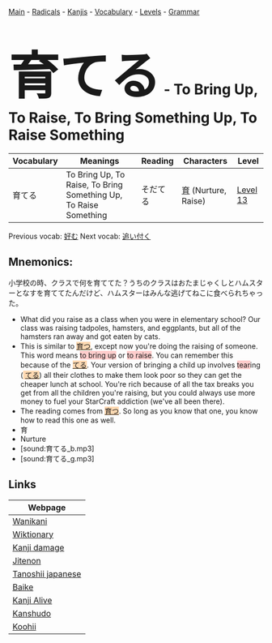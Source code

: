 <style> bigfont {font-size: 100px}</style>
[Main](../README.md) -
[Radicals](../radicals.md) -
[Kanjis](../kanjis.md) -
[Vocabulary](../vocabulary.md) -
[Levels](../levels.md) -
[Grammar](../grammar.md)
# <bigfont> 育てる</bigfont> - To Bring Up, To Raise, To Bring Something Up, To Raise Something 

| Vocabulary | Meanings | Reading | Characters | Level |
| --- | --- | --- | --- | --- |
| 育てる | To Bring Up, To Raise, To Bring Something Up, To Raise Something | そだてる |  [育](../kanjis/育.md) (Nurture, Raise) | [Level 13](../levels/wk_level13.md) |

Previous vocab: [好む](好む.md) Next vocab: [追い付く](追い付く.md) 

## Mnemonics:
小学校の時、クラスで何を育ててた？うちのクラスはおたまじゃくしとハムスターとなすを育ててたんだけど、ハムスターはみんな逃げてねこに食べられちゃった。
* What did you raise as a class when you were in elementary school? Our class was raising tadpoles, hamsters, and eggplants, but all of the hamsters ran away and got eaten by cats.
* This is similar to <span style="background-color:#fed8b1"> [育つ](https://jisho.org/search/育つ)</span>, except now you're doing the raising of someone. This word means <span style="background-color:#ffcccb"> to bring up</span> or <span style="background-color:#ffcccb"> to raise</span>. You can remember this because of the <span style="background-color:#fed8b1"> [てる](https://jisho.org/search/てる)</span>. Your version of bringing a child up involves <span style="background-color:#ffcccb"> tear</span>ing (<span style="background-color:#fed8b1"> [てる](https://jisho.org/search/てる)</span>) all their clothes to make them look poor so they can get the cheaper lunch at school. You're rich because of all the tax breaks you get from all the children you're raising, but you could always use more money to fuel your StarCraft addiction (we've all been there).
* The reading comes from <span style="background-color:#fed8b1"> [育つ](https://jisho.org/search/育つ)</span>. So long as you know that one, you know how to read this one as well.
* 育
* Nurture
* [sound:育てる_b.mp3]
* [sound:育てる_g.mp3]


## Links 

| Webpage |
| --- |
| [Wanikani          ](https://www.wanikani.com/kanji/育てる) |
| [Wiktionary        ](https://en.wiktionary.org/wiki/育てる) |
| [Kanji damage      ](http://www.kanjidamage.com/kanji/search?utf8=✓&q=育てる) |
| [Jitenon           ](https://jitenon.com/kanji/育てる) |
| [Tanoshii japanese ](https://www.tanoshiijapanese.com/dictionary/kanji.cfm?k=育てる) |
| [Baike             ](https://baike.baidu.com/item/育てる) |
| [Kanji Alive       ](https://app.kanjialive.com/育てる) |
| [Kanshudo          ](https://www.kanshudo.com/searchmn?q=育てる) |
| [Koohii            ](https://kanji.koohii.com/study/kanji/育てる) |
